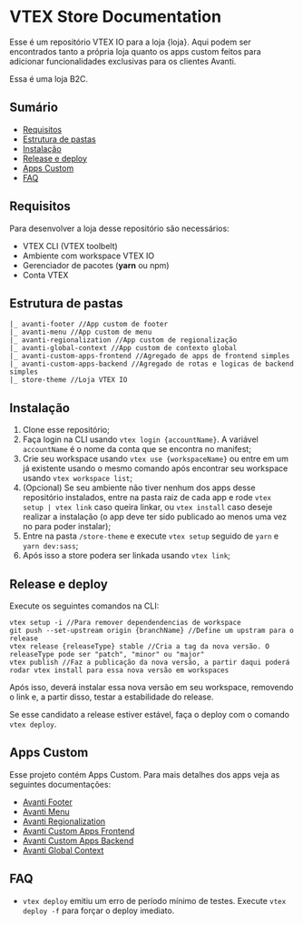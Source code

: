 # VTEX Store Documentation

Esse é um repositório VTEX IO para a loja {loja}. Aqui podem ser encontrados tanto a própria loja quanto os apps custom feitos para adicionar funcionalidades exclusivas para os clientes Avanti.

Essa é uma loja B2C.

## Sumário

- [Requisitos](#requisitos)
- [Estrutura de pastas](#estrutura-de-pastas)
- [Instalação](#instala%C3%A7%C3%A3o)
- [Release e deploy](#release-e-deploy)
- [Apps Custom](apps-custom)
- [FAQ](faq.md)

## Requisitos

Para desenvolver a loja desse repositório são necessários:

- VTEX CLI (VTEX toolbelt)
- Ambiente com workspace VTEX IO
- Gerenciador de pacotes (**yarn** ou npm)
- Conta VTEX

## Estrutura de pastas

```
|_ avanti-footer //App custom de footer
|_ avanti-menu //App custom de menu
|_ avanti-regionalization //App custom de regionalização
|_ avanti-global-context //App custom de contexto global
|_ avanti-custom-apps-frontend //Agregado de apps de frontend simples
|_ avanti-custom-apps-backend //Agregado de rotas e logicas de backend simples
|_ store-theme //Loja VTEX IO
```

## Instalação

1. Clone esse repositório;
2. Faça login na CLI usando `vtex login {accountName}`. A variável `accountName` é o nome da conta que se encontra no manifest;
3. Crie seu workspace usando `vtex use {workspaceName}` ou entre em um já existente usando o mesmo comando após encontrar seu workspace usando `vtex workspace list`;
4. (Opcional) Se seu ambiente não tiver nenhum dos apps desse repositório instalados, entre na pasta raiz de cada app e rode `vtex setup | vtex link` caso queira linkar, ou `vtex install` caso deseje realizar a instalação (o app deve ter sido publicado ao menos uma vez no para poder instalar);
5. Entre na pasta `/store-theme` e execute `vtex setup` seguido de `yarn` e `yarn dev:sass`;
6. Após isso a store podera ser linkada usando `vtex link`;

## Release e deploy

Execute os seguintes comandos na CLI:

```
vtex setup -i //Para remover dependendencias de workspace
git push --set-upstream origin {branchName} //Define um upstram para o release
vtex release {releaseType} stable //Cria a tag da nova versão. O releaseType pode ser "patch", "minor" ou "major"
vtex publish //Faz a publicação da nova versão, a partir daqui poderá rodar vtex install para essa nova versão em workspaces
```

Após isso, deverá instalar essa nova versão em seu workspace, removendo o link e, a partir disso, testar a estabilidade do release.

Se esse candidato a release estiver estável, faça o deploy com o comando `vtex deploy`.

## Apps Custom

Esse projeto contém Apps Custom. Para mais detalhes dos apps veja as seguintes documentações:

- [Avanti Footer](avanti-footer/README.md)
- [Avanti Menu](avanti-menu/README.md)
- [Avanti Regionalization](avanti-regionalization/README.md)
- [Avanti Custom Apps Frontend](avanti-custom-apps-frontend/README.md)
- [Avanti Custom Apps Backend](avanti-custom-apps-backend/README.md)
- [Avanti Global Context](avanti-global-context/README.md)

## FAQ

- `vtex deploy` emitiu um erro de período mínimo de testes.
  Execute `vtex deploy -f` para forçar o deploy imediato.
